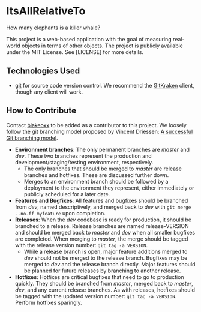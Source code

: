# ItsAllRelativeTo
How many elephants is a killer whale?

This project is a web-based application with the goal of measuring real-world objects in terms of other objects. The project is publicly available under the MIT License. See [LICENSE] for more details.

## Technologies Used

* [git](https://git-scm.com/) for source code version control. We recommend the [GitKraken](http://www.gitkraken.com/) client, though any client will work.

## How to Contribute

Contact [blakeoxx](https://github.com/blakeoxx) to be added as a contributor to this project. We loosely follow the git branching model proposed by Vincent Driessen: [A successful Git branching model](http://nvie.com/posts/a-successful-git-branching-model/).

- **Environment branches**: The only permanent branches are *master* and *dev*. These two branches represent the production and development/staging/testing environment, respectively.
  - The only branches that should be merged to *master* are release branches and hotfixes. These are discussed further down.
  - Merges to an environment branch should be followed by a deployment to the environment they represent, either immediately or publicly scheduled for a later date.
- **Features and Bugfixes**: All features and bugfixes should be branched from *dev*, named descriptively, and merged back to *dev* with ```git merge --no-ff myfeature``` upon completion.
- **Releases**: When the *dev* codebase is ready for production, it should be branched to a release. Release branches are named release-VERSION and should be merged back to *master* and *dev* when all smaller bugfixes are completed. When merging to *master*, the merge should be tagged with the release version number: ```git tag -a VERSION```.
  - While a release branch is open, major feature additions merged to *dev* should not be merged to the release branch. Bugfixes may be merged to *dev* and the release branch directly. Major features should be planned for future releases by branching to another release.
- **Hotfixes**: Hotfixes are critical bugfixes that need to go to production quickly. They should be branched from *master*, merged back to *master*, *dev*, and any current release branches. As with releases, hotfixes should be tagged with the updated version number: ```git tag -a VERSION```. Perform hotfixes sparingly.
